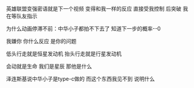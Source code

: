 英雄联盟变强密语就是下一个视频 变得和我一样的反应 直接受我控制 后突破 我在等队友指示

为什么动画停滞不前：中华小子都拍不下去了 知道下一步的概率--0

我嫌你 你什么反应 是你的问题

低头行走就是恒星发动机 抬头行走就是行星发动机

会动就是生命 我们是星辰 那他是什么

泽连斯基说中华小子是type-c做的 而这个东西我见不到 说明什么

